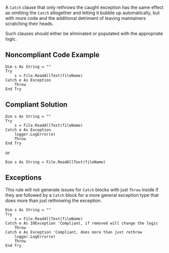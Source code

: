 
A `Catch` clause that only rethrows the caught exception has the same effect as omitting the `Catch` altogether and letting it bubble up automatically, but with more code and the additional detriment of leaving maintainers scratching their heads.

Such clauses should either be eliminated or populated with the appropriate logic.

## Noncompliant Code Example


    Dim s As String = ""
    Try
        s = File.ReadAllText(fileName)
    Catch e As Exception
        Throw
    End Try


## Compliant Solution


    Dim s As String = ""
    Try
        s = File.ReadAllText(fileName)
    Catch e As Exception
        logger.LogError(e)
        Throw
    End Try


or


    Dim s As String = File.ReadAllText(fileName)


## Exceptions

This rule will not generate issues for `Catch` blocks with just `Throw` inside if they are followed by a `Catch` block for a more general exception type that does more than just rethrowing the exception.


    Dim s As String = ""
    Try
        s = File.ReadAllText(fileName)
    Catch e As IOException 'Compliant, if removed will change the logic
        Throw
    Catch e As Exception 'Compliant, does more than just rethrow
        logger.LogError(e)
        Throw
    End Try

